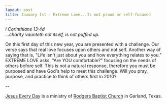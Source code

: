 ```yaml
---
layout: post
title: January 1st - Extreme Love...Is not proud or self-focused
---
```


_I Corinthians 13:4d  
...charity vaunteth not itself, is not puffed up._

On this first day of this new year, you are presented with a
challenge. Our verse says that real love focuses upon others and not
self. Another way of saying that is, "Life isn't just about you and
how everything relates to you." EXTREME LOVE asks, "Are YOU
comfortable?" focusing on the needs of others before self. This is
not a natural response, therefore you must be purposed and have God's
help to meet this challenge. Will you pray, purpose, and practice to
think of others first in 2010?

 --

<a href=http://jesuseveryday.net>Jesus Every Day</a> is a ministry of <a href=http://rodgersbaptist.net>Rodgers Baptist Church</a> in Garland, Texas.
